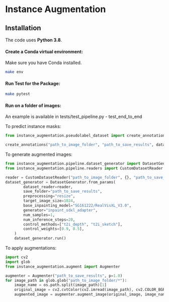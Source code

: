# Instance Augmentation

## Installation

The code uses **Python 3.8**.

#### Create a Conda virtual environment:

Make sure you have Conda installed.

```bash
make env
```

#### Run Test for the Package:

```bash
make pytest
```

#### Run on a folder of images:

An example is available in tests/test_pipeline.py - test_end_to_end

To predict instance masks:
```python
from instance_augmentation.pseudolabel_dataset import create_annotations

create_annotations("path_to_image_folder", "path_to_save_results", dataset_type="custom", class_names=["dog", "cat", "any_other_classes"])
```

To generate augmented images:
```python
from instance_augmentation.pipeline.dataset_generator import DatasetGenerator
from instance_augmentation.pipeline.readers import CustomDatasetReader

reader = CustomDatasetReader("path_to_image_folder", {}, "path_to_save_results/annotations.json")
dataset_generator = DatasetGenerator.from_params(
        dataset_reader=reader,
        save_folder="path_to_save_results",
        preprocessing="resize",
        target_image_size=1024,
        base_inpainting_model="SG161222/RealVisXL_V3.0",
        generator="inpaint_sdxl_adapter",
        num_samples=1,
        num_inference_steps=20,
        control_methods=["t2i_depth", "t2i_sketch"],
        control_weights=[0.9, 0.5],
    )
    dataset_generator.run()
```

To apply augmentations:
```python
import cv2
import glob
from instance_augmentation.augment import Augmenter

augmenter = Augmenter("path_to_save_results", p=1.0)
for image_path in glob.glob("path_to_image_folder/*"):
    image_name = os.path.split(image_path)[1]
    original_image = cv2.cvtColor(cv2.imread(image_path), cv2.COLOR_BGR2RGB)
    augmented_image = augmenter.augment_image(original_image, image_name)

```
